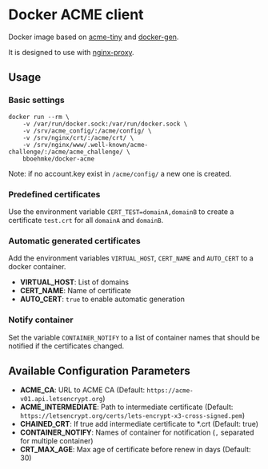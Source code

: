 Docker ACME client
==================

Docker image based on [acme-tiny](https://github.com/diafygi/acme-tiny)
and [docker-gen](https://github.com/jwilder/docker-gen).

It is designed to use with [nginx-proxy](https://github.com/jwilder/nginx-proxy).


Usage
-----

### Basic settings

```
docker run --rm \
    -v /var/run/docker.sock:/var/run/docker.sock \
    -v /srv/acme_config/:/acme/config/ \
    -v /srv/nginx/crt/:/acme/crt/ \
    -v /srv/nginx/www/.well-known/acme-challenge/:/acme/acme_challenge/ \
    bboehmke/docker-acme
```

Note: if no account.key exist in `/acme/config/` a new one is created.


### Predefined certificates

Use the environment variable `CERT_TEST=domainA,domainB` to create a 
certificate `test.crt` for all `domainA` and `domainB`.


### Automatic generated certificates

Add the environment variables `VIRTUAL_HOST`, `CERT_NAME` and `AUTO_CERT` to 
a docker container.

- **VIRTUAL_HOST**: List of domains
- **CERT_NAME**: Name of certificate
- **AUTO_CERT**: `true` to enable automatic generation


### Notify container

Set the variable `CONTAINER_NOTIFY` to a list of container names that should be 
notified if the certificates changed.


Available Configuration Parameters
----------------------------------

- **ACME_CA**: URL to ACME CA (Default: `https://acme-v01.api.letsencrypt.org`)
- **ACME_INTERMEDIATE**: Path to intermediate certificate (Default: `https://letsencrypt.org/certs/lets-encrypt-x3-cross-signed.pem`)
- **CHAINED_CRT**: If true add intermediate certificate to *.crt (Default: true)
- **CONTAINER_NOTIFY**: Names of container for notification (`,` separated for multiple container)
- **CRT_MAX_AGE**: Max age of certificate before renew in days (Default: 30)
